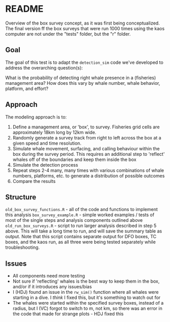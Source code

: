 # README
Overview of the box survey concept, as it was first being conceptualized. The final version ff the box surveys that were run 1000 times using the kaos computer are not under the "tests" folder, but the "r" folder.

## Goal

The goal of this test is to adapt the `detection_sim` code we've developed to address the overarching question(s):

What is the probability of detecting right whale presence in a (fisheries) management area? How does this vary by whale number, whale behavior, platform, and effort?  

## Approach

The modeling approach is to:
1. Define a management area, or 'box', to survey. Fisheries grid cells are approximately 18km long by 12km wide.
2. Randomly generate a survey track from right to left across the box at a given speed and time resolution.
3. Simulate whale movement, surfacing, and calling behaviour within the box during the survey period. This requires an additional step to 'reflect' whales off of the boundaries and keep them inside the box
4. Simulate the detection process
5. Repeat steps 2-4 many, many times with various combinations of whale numbers, platforms, etc. to generate a distribution of possible outcomes
6. Compare the results

## Structure

`old_box_survey_functions.R` - all of the code and functions to implement this analysis
`box_survey_example.R` - simple worked examples / tests of most of the single steps and analysis components outlined above
`old_run_box_surveys.R` - script to run larger analysis described in step 5 above. This will take a long time to run, and will save the summary table as output. Note that this script contains separate output for DFO boxes, TC boxes, and the kaos run, as all three were being tested separately while troubleshooting.

## Issues

- All components need more testing
- Not sure if 'reflecting' whales is the best way to keep them in the box, and/or if it introduces any issues/bias
- I (HDJ) found an issue in the `rw_sim()` function where all whales were starting in a dive. I *think* I fixed this, but it's something to watch out for
- The whales were started within the specified survey boxes, instead of a radius, but I (VC) forgot to switch to m, not km, so there was an error in the code that made for strange plots - HDJ fixed this

